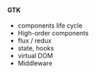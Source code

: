 #### GTK
- components life cycle
- High-order components  
- flux / redux
- state, hooks
- virtual DOM
- Middleware
